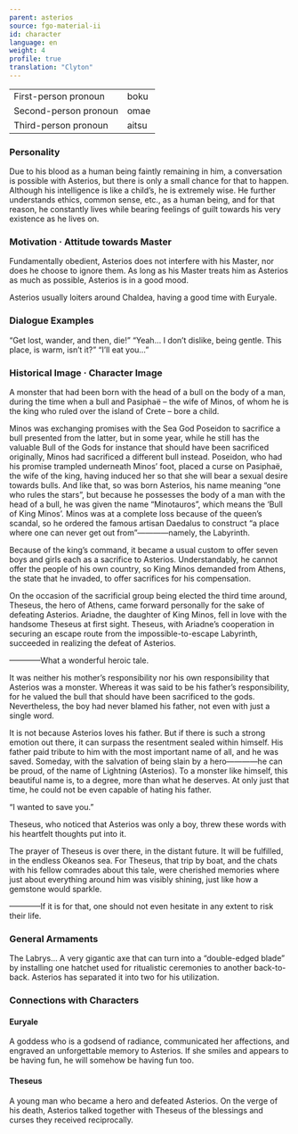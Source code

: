 ```yaml
---
parent: asterios
source: fgo-material-ii
id: character
language: en
weight: 4
profile: true
translation: "Clyton"
---
```


<table>
  <tr><td>First-person pronoun</td><td>boku</td></tr>
  <tr><td>Second-person pronoun</td><td>omae</td></tr>
  <tr><td>Third-person pronoun</td><td>aitsu</td></tr>
</table>

### Personality

Due to his blood as a human being faintly remaining in him, a conversation is possible with Asterios, but there is only a small chance for that to happen. Although his intelligence is like a child’s, he is extremely wise. He further understands ethics, common sense, etc., as a human being, and for that reason, he constantly lives while bearing feelings of guilt towards his very existence as he lives on.

### Motivation · Attitude towards Master

Fundamentally obedient, Asterios does not interfere with his Master, nor does he choose to ignore them. As long as his Master treats him as Asterios as much as possible, Asterios is in a good mood.

Asterios usually loiters around Chaldea, having a good time with Euryale.

### Dialogue Examples

“Get lost, wander, and then, die!”
“Yeah… I don’t dislike, being gentle. This place, is warm, isn’t it?”
“I’ll eat you…”

### Historical Image · Character Image

A monster that had been born with the head of a bull on the body of a man, during the time when a bull and Pasiphaë – the wife of Minos, of whom he is the king who ruled over the island of Crete – bore a child.

Minos was exchanging promises with the Sea God Poseidon to sacrifice a bull presented from the latter, but in some year, while he still has the valuable Bull of the Gods for instance that should have been sacrificed originally, Minos had sacrificed a different bull instead. Poseidon, who had his promise trampled underneath Minos’ foot, placed a curse on Pasiphaë, the wife of the king, having induced her so that she will bear a sexual desire towards bulls. And like that, so was born Asterios, his name meaning “one who rules the stars”, but because he possesses the body of a man with the head of a bull, he was given the name “Minotauros”, which means the ‘Bull of King Minos’. Minos was at a complete loss because of the queen’s scandal, so he ordered the famous artisan Daedalus to construct “a place where one can never get out from”————namely, the Labyrinth.

Because of the king’s command, it became a usual custom to offer seven boys and girls each as a sacrifice to Asterios. Understandably, he cannot offer the people of his own country, so King Minos demanded from Athens, the state that he invaded, to offer sacrifices for his compensation.

On the occasion of the sacrificial group being elected the third time around, Theseus, the hero of Athens, came forward personally for the sake of defeating Asterios. Ariadne, the daughter of King Minos, fell in love with the handsome Theseus at first sight. Theseus, with Ariadne’s cooperation in securing an escape route from the impossible-to-escape Labyrinth, succeeded in realizing the defeat of Asterios.

————What a wonderful heroic tale.

It was neither his mother’s responsibility nor his own responsibility that Asterios was a monster. Whereas it was said to be his father’s responsibility, for he valued the bull that should have been sacrificed to the gods. Nevertheless, the boy had never blamed his father, not even with just a single word.

It is not because Asterios loves his father. But if there is such a strong emotion out there, it can surpass the resentment sealed within himself. His father paid tribute to him with the most important name of all, and he was saved. Someday, with the salvation of being slain by a hero————he can be proud, of the name of Lightning (Asterios). To a monster like himself, this beautiful name is, to a degree, more than what he deserves. At only just that time, he could not be even capable of hating his father.

“I wanted to save you.”

Theseus, who noticed that Asterios was only a boy, threw these words with his heartfelt thoughts put into it.

The prayer of Theseus is over there, in the distant future. It will be fulfilled, in the endless Okeanos sea. For Theseus, that trip by boat, and the chats with his fellow comrades about this tale, were cherished memories where just about everything around him was visibly shining, just like how a gemstone would sparkle.

————If it is for that, one should not even hesitate in any extent to risk their life.

### General Armaments

The Labrys… A very gigantic axe that can turn into a “double-edged blade” by installing one hatchet used for ritualistic ceremonies to another back-to-back. Asterios has separated it into two for his utilization.

### Connections with Characters

#### Euryale

A goddess who is a godsend of radiance, communicated her affections, and engraved an unforgettable memory to Asterios. If she smiles and appears to be having fun, he will somehow be having fun too.

#### Theseus

A young man who became a hero and defeated Asterios. On the verge of his death, Asterios talked together with Theseus of the blessings and curses they received reciprocally.
